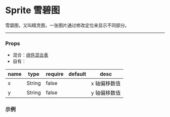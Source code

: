 # Sprite 雪碧图

雪碧图，又叫精灵图，一张图片通过修改定位来显示不同部分。

---

### Props

- 混合：[组件混合表](docs/components/mixins/Components.md)
- 自有：

| name | type   | require | default | desc         |
| ---- | ------ | ------- | ------- | ------------ |
| x    | String | false   |         | x 轴偏移数值 |
| y    | String | false   |         | y 轴偏移数值 |

### 示例

<vuep template="#example" :options="{ theme: 'neo' }"></vuep>

<script v-pre type="text/x-template" id="example">
<template>
  <div style="background-color: red">
    <a-sprite w="56px" h="45px" v-for="i in 10" :key="i" :x="-((i - 1) * 60) + 'px'" bg-i="/docs/components/basic/static/num.png"></a-sprite>
  </div>
</template>

<script>
  export default {}
</script>
</script>
